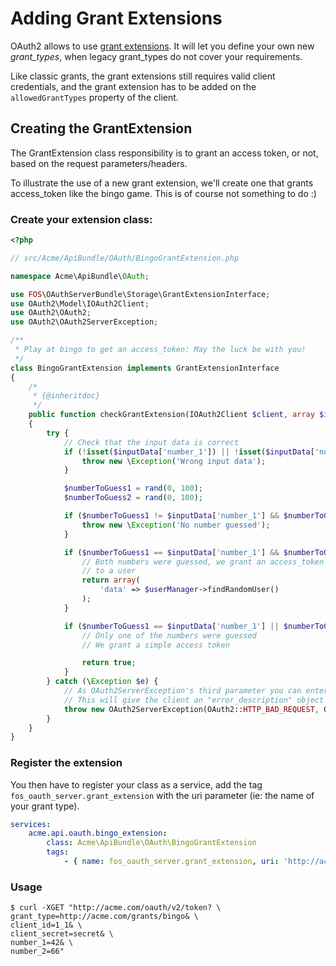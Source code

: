 Adding Grant Extensions
=======================

OAuth2 allows to use [grant extensions](http://tools.ietf.org/html/draft-ietf-oauth-v2-22#section-4.5).
It will let you define your own new *grant_types*, when legacy grant_types do not cover your requirements.

Like classic grants, the grant extensions still requires valid client credentials, and the grant extension has to be added on the `allowedGrantTypes` property of the client.

## Creating the GrantExtension

The GrantExtension class responsibility is to grant an access token, or not, based on the request parameters/headers.

To illustrate the use of a new grant extension, we'll create one that grants access_token like the bingo game. This is of course not something to do :)

### Create your extension class:

``` php
<?php

// src/Acme/ApiBundle/OAuth/BingoGrantExtension.php

namespace Acme\ApiBundle\OAuth;

use FOS\OAuthServerBundle\Storage\GrantExtensionInterface;
use OAuth2\Model\IOAuth2Client;
use OAuth2\OAuth2;
use OAuth2\OAuth2ServerException;

/**
 * Play at bingo to get an access_token: May the luck be with you!
 */
class BingoGrantExtension implements GrantExtensionInterface
{
    /*
     * {@inheritdoc}
     */
    public function checkGrantExtension(IOAuth2Client $client, array $inputData, array $authHeaders)
    {
        try {
            // Check that the input data is correct
            if (!isset($inputData['number_1']) || !isset($inputData['number_2'])) {
                throw new \Exception('Wrong input data');
            }

            $numberToGuess1 = rand(0, 100);
            $numberToGuess2 = rand(0, 100);

            if ($numberToGuess1 != $inputData['number_1'] && $numberToGuess2 != $inputData['number_2']) {
                throw new \Exception('No number guessed');
            }

            if ($numberToGuess1 == $inputData['number_1'] && $numberToGuess2 == $inputData['number_2']) {
                // Both numbers were guessed, we grant an access_token linked
                // to a user
                return array(
                    'data' => $userManager->findRandomUser()
                );
            }

            if ($numberToGuess1 == $inputData['number_1'] || $numberToGuess2 == $inputData['number_2']) {
                // Only one of the numbers were guessed
                // We grant a simple access token

                return true;
            }
        } catch (\Exception $e) {
            // As OAuth2ServerException's third parameter you can enter a scalar value, array or serializable object.
            // This will give the client an "error_description" object in the OAuth error.
            throw new OAuth2ServerException(OAuth2::HTTP_BAD_REQUEST, OAuth2::ERROR_INVALID_REQUEST, $e->getMessage());
        }
    }
}
```

### Register the extension

You then have to register your class as a service, add the tag `fos_oauth_server.grant_extension` with the uri parameter (ie: the name of your grant type).

``` yaml
services:
    acme.api.oauth.bingo_extension:
        class: Acme\ApiBundle\OAuth\BingoGrantExtension
        tags:
            - { name: fos_oauth_server.grant_extension, uri: 'http://acme.com/grants/bingo' }
```

### Usage

```
$ curl -XGET "http://acme.com/oauth/v2/token? \
grant_type=http://acme.com/grants/bingo& \
client_id=1_1& \
client_secret=secret& \
number_1=42& \
number_2=66"
```
